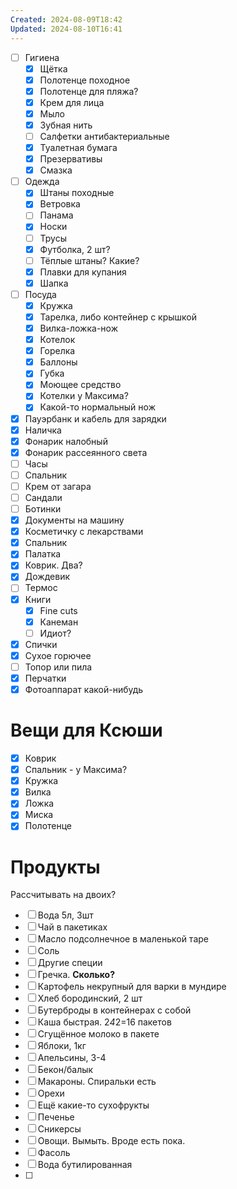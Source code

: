 ```yaml
---
Created: 2024-08-09T18:42
Updated: 2024-08-10T16:41
---
```

- [ ] Гигиена
    - [x] Щётка
    - [x] Полотенце походное
    - [x] Полотенце для пляжа?
    - [x] Крем для лица
    - [x] Мыло
    - [x] Зубная нить
    - [ ] Салфетки антибактериальные
    - [x] Туалетная бумага
    - [x] Презервативы
    - [x] Смазка
- [ ] Одежда
    - [x] Штаны походные
    - [x] Ветровка
    - [ ] Панама
    - [x] Носки
    - [ ] Трусы
    - [x] Футболка, 2 шт?
    - [ ] Тёплые штаны? Какие?
    - [x] Плавки для купания
    - [x] Шапка
- [ ] Посуда
    - [x] Кружка
    - [x] Тарелка, либо контейнер с крышкой
    - [x] Вилка-ложка-нож
    - [x] Котелок
    - [x] Горелка
    - [x] Баллоны
    - [x] Губка
    - [x] Моющее средство
    - [x] Котелки у Максима?
    - [x] Какой-то нормальный нож
- [x] Пауэрбанк и кабель для зарядки
- [x] Наличка
- [x] Фонарик налобный
- [x] Фонарик рассеянного света
- [ ] Часы
- [ ] Спальник
- [ ] Крем от загара
- [ ] Сандали
- [ ] Ботинки
- [x] Документы на машину
- [x] Косметичку с лекарствами
- [x] Спальник
- [x] Палатка
- [x] Коврик. Два?
- [x] Дождевик
- [ ] Термос
- [x] Книги
    - [x] Fine cuts
    - [x] Канеман
    - [ ] Идиот?
- [x] Спички
- [x] Сухое горючее
- [ ] Топор или пила
- [x] Перчатки
- [x] Фотоаппарат какой-нибудь
# Вещи для Ксюши
- [x] Коврик
- [x] Спальник - у Максима?
- [x] Кружка
- [x] Вилка
- [x] Ложка
- [x] Миска
- [x] Полотенце
# Продукты
Рассчитывать на двоих?
- [ ] Вода 5л, 3шт
- [ ] Чай в пакетиках
- [ ] Масло подсолнечное в маленькой таре
- [ ] Соль
- [ ] Другие специи
- [ ] Гречка. **Сколько?**
- [ ] Картофель некрупный для варки в мундире
- [ ] Хлеб бородинский, 2 шт
- [ ] Бутерброды в контейнерах с собой
- [ ] Каша быстрая. 2*4*2=16 пакетов
- [ ] Сгущённое молоко в пакете
- [ ] Яблоки, 1кг
- [ ] Апельсины, 3-4
- [ ] Бекон/балык
- [ ] Макароны. Спиральки есть
- [ ] Орехи
- [ ] Ещё какие-то сухофрукты
- [ ] Печенье
- [ ] Сникерсы
- [ ] Овощи. Вымыть. Вроде есть пока.
- [ ] Фасоль
- [ ] Вода бутилированная
- [ ]